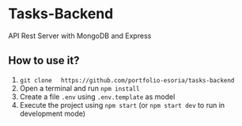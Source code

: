 
# Tasks-Backend
API Rest Server with MongoDB and Express


## How to use it?
1. `git clone`
`  https://github.com/portfolio-esoria/tasks-backend`
2. Open a terminal and run `npm install`
3. Create a file `.env` using `.env.template` as model
4. Execute the project using `npm start` (or `npm start dev` to run in development mode)
